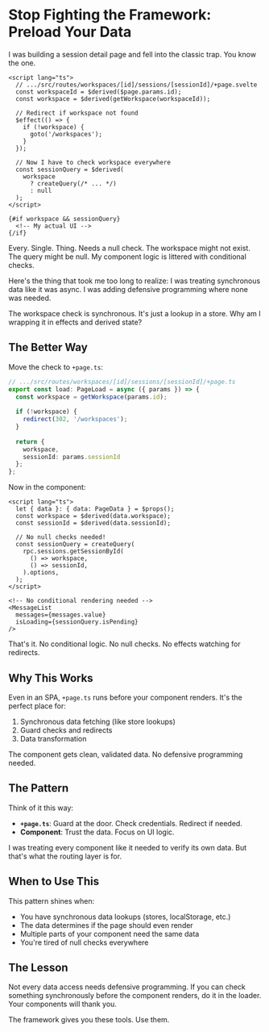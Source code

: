 # Stop Fighting the Framework: Preload Your Data

I was building a session detail page and fell into the classic trap. You know the one.

```svelte
<script lang="ts">
  // .../src/routes/workspaces/[id]/sessions/[sessionId]/+page.svelte
  const workspaceId = $derived($page.params.id);
  const workspace = $derived(getWorkspace(workspaceId));
  
  // Redirect if workspace not found
  $effect(() => {
    if (!workspace) {
      goto('/workspaces');
    }
  });
  
  // Now I have to check workspace everywhere
  const sessionQuery = $derived(
    workspace
      ? createQuery(/* ... */)
      : null
  );
</script>

{#if workspace && sessionQuery}
  <!-- My actual UI -->
{/if}
```

Every. Single. Thing. Needs a null check. The workspace might not exist. The query might be null. My component logic is littered with conditional checks.

Here's the thing that took me too long to realize: I was treating synchronous data like it was async. I was adding defensive programming where none was needed.

The workspace check is synchronous. It's just a lookup in a store. Why am I wrapping it in effects and derived state?

## The Better Way

Move the check to `+page.ts`:

```typescript
// .../src/routes/workspaces/[id]/sessions/[sessionId]/+page.ts
export const load: PageLoad = async ({ params }) => {
  const workspace = getWorkspace(params.id);
  
  if (!workspace) {
    redirect(302, '/workspaces');
  }
  
  return {
    workspace,
    sessionId: params.sessionId
  };
};
```

Now in the component:

```svelte
<script lang="ts">
  let { data }: { data: PageData } = $props();
  const workspace = $derived(data.workspace);
  const sessionId = $derived(data.sessionId);
  
  // No null checks needed!
  const sessionQuery = createQuery(
    rpc.sessions.getSessionById(
      () => workspace,
      () => sessionId,
    ).options,
  );
</script>

<!-- No conditional rendering needed -->
<MessageList
  messages={messages.value}
  isLoading={sessionQuery.isPending}
/>
```

That's it. No conditional logic. No null checks. No effects watching for redirects.

## Why This Works

Even in an SPA, `+page.ts` runs before your component renders. It's the perfect place for:

1. Synchronous data fetching (like store lookups)
2. Guard checks and redirects
3. Data transformation

The component gets clean, validated data. No defensive programming needed.

## The Pattern

Think of it this way:

- **`+page.ts`**: Guard at the door. Check credentials. Redirect if needed.
- **Component**: Trust the data. Focus on UI logic.

I was treating every component like it needed to verify its own data. But that's what the routing layer is for.

## When to Use This

This pattern shines when:

- You have synchronous data lookups (stores, localStorage, etc.)
- The data determines if the page should even render
- Multiple parts of your component need the same data
- You're tired of null checks everywhere

## The Lesson

Not every data access needs defensive programming. If you can check something synchronously before the component renders, do it in the loader. Your components will thank you.

The framework gives you these tools. Use them.